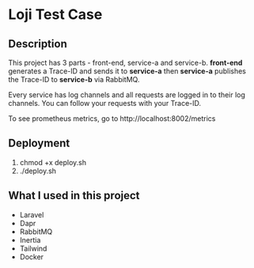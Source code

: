 # Loji Test Case

## Description

This project has 3 parts - front-end, service-a and service-b. **front-end** generates a Trace-ID and sends it to **service-a** then **service-a** publishes the Trace-ID to **service-b** via RabbitMQ.

Every service has log channels and all requests are logged in to their log channels. You can follow your requests with your Trace-ID.

To see prometheus metrics, go to http://localhost:8002/metrics

## Deployment

1. chmod +x deploy.sh
2. ./deploy.sh

## What I used in this project

-   Laravel
-   Dapr
-   RabbitMQ
-   Inertia
-   Tailwind
-   Docker
